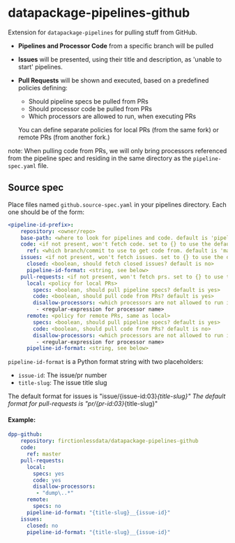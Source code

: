 # datapackage-pipelines-github

Extension for `datapackage-pipelines` for pulling stuff from GitHub.
- **Pipelines and Processor Code** from a specific branch will be pulled 
- **Issues** will be presented, using their title and description, as 'unable to start' pipelines.
- **Pull Requests** will be shown and executed, based on a predefined policies defining:
  - Should pipeline specs be pulled from PRs
  - Should processor code be pulled from PRs
  - Which processors are allowed to run, when executing PRs
  
  You can define separate policies for local PRs (from the same fork) or remote PRs (from another fork.)

note: When pulling code from PRs, we will only bring processors referenced from the 
pipeline spec and residing in the same directory as the `pipeline-spec.yaml` file. 
 
## Source spec

Place files named `github.source-spec.yaml` in your pipelines directory.
Each one should be of the form:
```yaml
<pipeline-id-prefix>:
    repository: <owner/repo>
    base-path: <where to look for pipelines and code. default is 'pipelines/'>
    code: <if not present, won't fetch code. set to {} to use the defaults>
      ref: <which branch/commit to use to get code from. default is 'master>
    issues: <if not present, won't fetch issues. set to {} to use the defaults>
      closed: <boolean, should fetch closed issues? default is no>
      pipeline-id-format: <string, see below>    
    pull-requests: <if not present, won't fetch prs. set to {} to use the defaults>
      local: <policy for local PRs> 
        specs: <boolean, should pull pipeline specs? default is yes> 
        code: <boolean, should pull code from PRs? default is yes>
        disallow-processors: <which processors are not allowed to run in PRs? default is ["dump\..*"]>
         - <regular-expression for processor name>
      remote: <policy for remote PRs, same as local>
        specs: <boolean, should pull pipeline specs? default is yes> 
        code: <boolean, should pull code from PRs? default is no>
        disallow-processors: <which processors are not allowed to run in PRs? default is ["dump\..*"]>
         - <regular-expression for processor name>
      pipeline-id-format: <string, see below>
```

`pipeline-id-format` is a Python format string with two placeholders:
- `issue-id`: The issue/pr number 
- `title-slug`: The issue title slug

The default format for issues is "issue/{issue-id:03}_{title-slug}"
The default format for pull-requests is "pr/{pr-id:03}_{title-slug}"

#### Example:
```yaml
dpp-github:
    repository: firctionlessdata/datapackage-pipelines-github
    code:
      ref: master
    pull-requests:
      local:
        specs: yes
        code: yes
        disallow-processors:
         - "dump\..*"
      remote:
        specs: no    
      pipeline-id-format: "{title-slug}__{issue-id}"
    issues:
      closed: no
      pipeline-id-format: "{title-slug}__{issue-id}"
```


